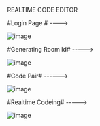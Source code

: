 REALTIME CODE EDITOR


#Login Page # ---->

![image](https://github.com/Tarezh/realtime-code-editor/assets/100041569/17583b59-59bd-4951-9e2b-0645e3cde8e6)

#Generating Room Id# ----->

![image](https://github.com/Tarezh/realtime-code-editor/assets/100041569/ed4d98dd-17d0-43bc-af58-0aa62d6b8df8)

#Code Pair# ------>

![image](https://github.com/Tarezh/realtime-code-editor/assets/100041569/d1724c89-cb1f-420a-b44a-ab9810a9417b)

#Realtime Codeing# ----->

![image](https://github.com/Tarezh/realtime-code-editor/assets/100041569/9dc70d59-56a7-46f5-af34-73379032b49c)

